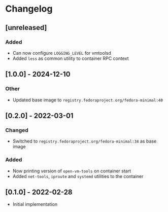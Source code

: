 # Changelog

## [unreleased]

### Added

- Can now configure `LOGGING_LEVEL` for vmtoolsd
- Added `less` as common utility to container RPC context

## [1.0.0] - 2024-12-10

### Other

- Updated base image to `registry.fedoraproject.org/fedora-minimal:40`

## [0.2.0] - 2022-03-01

### Changed

- Switched to `registry.fedoraproject.org/fedora-minimal:34` as base image

### Added

- Now printing version of `open-vm-tools` on container start
- Added `net-tools`, `iproute` and `systemd` utilities to the container

## [0.1.0] - 2022-02-28

- Initial implementation
